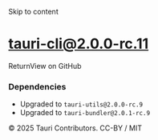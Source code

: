 Skip to content
# tauri-cli@2.0.0-rc.11
ReturnView on GitHub
### Dependencies
  * Upgraded to `tauri-utils@2.0.0-rc.9`
  * Upgraded to `tauri-bundler@2.0.1-rc.9`


© 2025 Tauri Contributors. CC-BY / MIT
